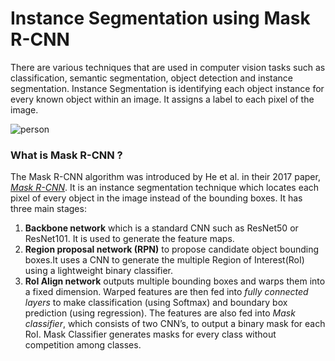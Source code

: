 # Instance Segmentation using Mask R-CNN

There are various techniques that are used in computer vision tasks such as classification, semantic segmentation, object detection and instance segmentation. Instance Segmentation is identifying each object instance for every known object within an image. It assigns a label to each pixel of the image.

![person](https://user-images.githubusercontent.com/47391270/71358534-54c62e00-25af-11ea-8ff1-bf788c22b6c8.png)

### What is Mask R-CNN ?

The Mask R-CNN algorithm was introduced by He et al. in their 2017 paper, [*Mask R-CNN*](https://arxiv.org/abs/1703.06870). It is an instance segmentation technique which locates each pixel of every object in the image instead of the bounding boxes. It has three main stages:
1. **Backbone network** which is a standard CNN such as ResNet50 or ResNet101. It is used to generate the feature maps.
2. **Region proposal network (RPN)** to propose candidate object bounding boxes.It uses a CNN to generate the multiple Region of Interest(RoI) using a lightweight binary classifier. 
3. **RoI Align network** outputs multiple bounding boxes and warps them into a fixed dimension. Warped features are then fed into *fully connected layers* to make classification (using Softmax) and boundary box prediction (using regression). 
The features are also fed into *Mask classifier*, which consists of two CNN’s, to output a binary mask for each RoI. Mask Classifier generates masks for every class without competition among classes.


